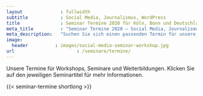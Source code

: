 ```yaml
---
layout              : fullwidth
subtitle            : Social Media, Journalismus, WordPress
title               : Seminar Termine 2020 für Köln, Bonn und Deutschland
meta_title          : "Seminar Termine 2020 – Social Media, Journalismus, WordPress"
meta_description:   "Suchen Sie sich einen passenden Termin für unsere kommenden WordPress-, Social Media-, Texte Schreiben- und SEO-Seminare und Weiterbildungen."
image:
  header          : images/social-media-seminar-workshop.jpg
url                       : /seminare/termine/
---
```

Unsere Termine für Workshops, Seminare und Weiterbildungen. Klicken Sie auf den jeweiligen Seminartitel für mehr Informationen.
<!--more-->

{{< seminar-termine shortlong  >}}
